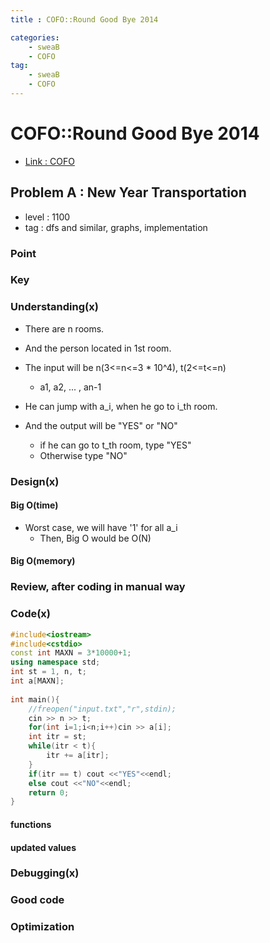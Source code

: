 ```yaml
---
title : COFO::Round Good Bye 2014

categories:
    - sweaB
    - COFO
tag:
    - sweaB
    - COFO
---
```

# COFO::Round Good Bye 2014
- [Link : COFO](https://codeforces.com/contest/500/problem/A)

## Problem A : New Year Transportation

- level : 1100
- tag : dfs and similar, graphs, implementation

### Point

### Key

### Understanding(x)

- There are n rooms.
- And the person located in 1st room.
- The input will be n(3<=n<=3 * 10^4), t(2<=t<=n)
  - a1, a2, ... , an-1

- He can jump with a_i, when he go to i_th room.
- And the output will be "YES" or "NO"
  - if he can go to t_th room, type "YES"
  - Otherwise type "NO"


### Design(x)

#### Big O(time)
- Worst case, we will have '1' for all a_i
  - Then, Big O would be O(N)

#### Big O(memory)

### Review, after coding in manual way

### Code(x)

```cpp
#include<iostream>
#include<cstdio>
const int MAXN = 3*10000+1;
using namespace std;
int st = 1, n, t;
int a[MAXN];
 
int main(){
	//freopen("input.txt","r",stdin);
	cin >> n >> t;
	for(int i=1;i<n;i++)cin >> a[i];
	int itr = st;
	while(itr < t){
		itr += a[itr];
	}
	if(itr == t) cout <<"YES"<<endl;
	else cout <<"NO"<<endl;
	return 0;
}
```


#### functions

#### updated values

### Debugging(x)

### Good code

### Optimization
